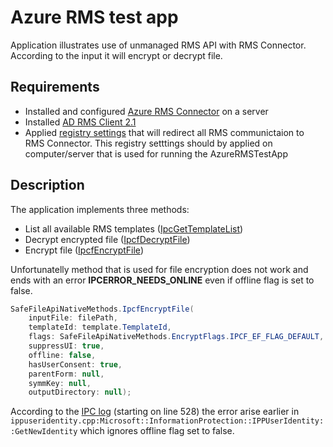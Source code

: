 # Azure RMS test app
Application illustrates use of unmanaged RMS API with RMS Connector. According to the input it will encrypt or decrypt file. 

## Requirements
- Installed and configured [Azure RMS Connector](https://docs.microsoft.com/en-us/information-protection/deploy-use/install-configure-rms-connector) on a server
- Installed [AD RMS Client 2.1](https://www.microsoft.com/en-us/download/details.aspx?id=38397)
- Applied [registry settings](../master/RMS-redirect.reg) that will redirect all RMS communictaion to RMS Connector. This registry setttings should by applied on computer/server that is used for running the AzureRMSTestApp

## Description
The application implements three methods:
- List all available RMS templates ([IpcGetTemplateList](http://msdn.microsoft.com/en-us/library/windows/desktop/hh535267(v=vs.85).aspx))
- Decrypt encrypted file ([IpcfDecryptFile](https://msdn.microsoft.com/en-us/library/windows/desktop/dn133058(v=vs.85).aspx))
- Encrypt file ([IpcfEncryptFile](https://msdn.microsoft.com/en-us/library/windows/desktop/dn133059(v=vs.85).aspx))

Unfortunatelly method that is used for file encryption does not work and ends with an error **IPCERROR_NEEDS_ONLINE** even if offline flag is set to false.
```cs
SafeFileApiNativeMethods.IpcfEncryptFile(
    inputFile: filePath,
    templateId: template.TemplateId,
    flags: SafeFileApiNativeMethods.EncryptFlags.IPCF_EF_FLAG_DEFAULT,
    suppressUI: true,
    offline: false,
    hasUserConsent: true,
    parentForm: null,
    symmKey: null,
    outputDirectory: null);
```
According to the [IPC log](../master/ipc-log.txt) (starting on line 528) the error arise earlier in ``ippuseridentity.cpp:Microsoft::InformationProtection::IPPUserIdentity::GetNewIdentity`` 
which ignores offline flag set to false.